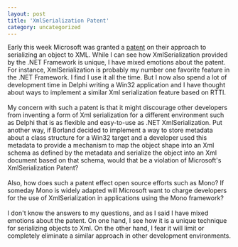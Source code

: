 ```yaml
---
layout: post
title: 'XmlSerialization Patent'
category: uncategorized
---
```


Early this week Microsoft was granted a <a href="http://patft.uspto.gov/netacgi/nph-Parser?Sect1=PTO1&amp;Sect2=HITOFF&amp;d=PALL&amp;p=1&amp;u=/netahtml/srchnum.htm&amp;r=1&amp;f=G&amp;l=50&amp;s1=6,898,604.WKU.&amp;OS=PN/6,898,604&amp;RS=PN/6,898,604">patent</a> on their approach to serializing an object to XML.  While I can see how XmlSerialization provided by the .NET Framework is unique, I have mixed emotions about the patent.  For instance, XmlSerialization is probably my number one favorite feature in the .NET Framework.  I find I use it all the time.  But I now also spend a lot of development time in Delphi writing a Win32 application and I have thought about ways to implement a similar Xml serialization feature based on RTTI.  <br /><br />My concern with such a patent is that it might discourage other developers from inventing a form of Xml serialization for a different environment such as Delphi that is as flexible and easy-to-use as .NET XmlSerialization.  Put another way, if Borland decided to implement a way to store metadata about a class structure for a Win32 target and a developer used this metadata to provide a mechanism to map the object shape into an Xml schema as defined by the metadata and serialize the object into an Xml document based on that schema, would that be a violation of Microsoft's XmlSerialization Patent?<br /><br />Also, how does such a patent effect open source efforts such as Mono?  If someday Mono is widely adapted will Microsoft want to charge developers for the use of XmlSerialization in applications using the Mono framework?<br /><br />I don't know the answers to my questions, and as I said I have mixed emotions about the patent.  On one hand, I see how it is a unique technique for serializing objects to Xml.  On the other hand, I fear it will limit or completely eliminate a similar approach in other development environments.
